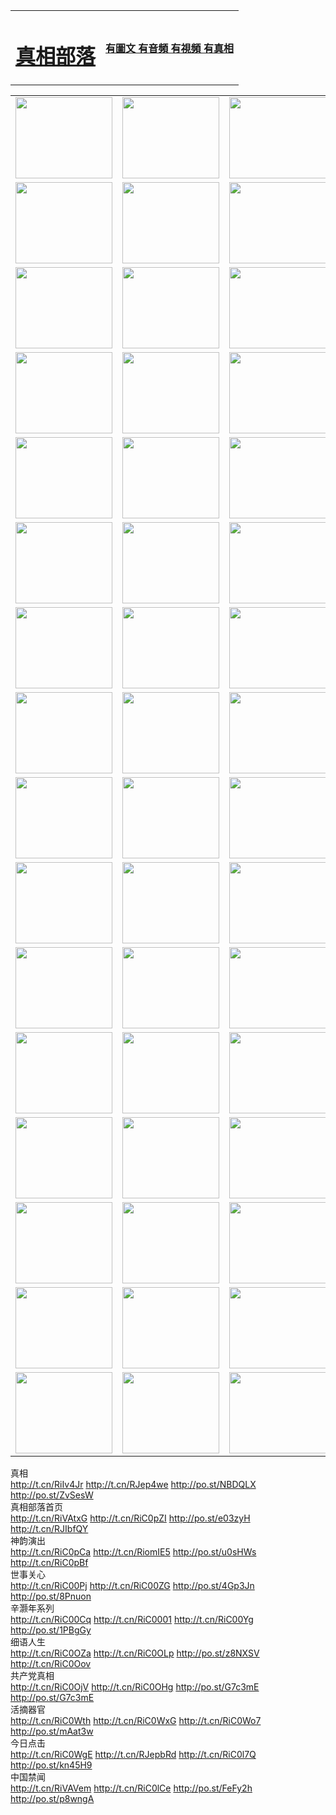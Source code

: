 <table>
<tr>

<td>
	<H1><a href="http://26.from-ak.com/zx/">真相部落</a></H1>
</td>
<td>
	<H4><a href="http://26.from-ak.com/zx/">有圖文 有音頻 有視頻 有真相</a></H4>
</td>
</tr>

</table>
<table>
<tr>
	<td><a href="http://217.nabiltravel.com/107/"><img  src ="http://635.pbcex.net/pic/2017/02/107.jpg" width="155px" height="130px"></a></td>
	<td><a href="http://217.nabiltravel.com/829/"><img src ="http://635.pbcex.net/pic/2017/02/829.jpg" width="155px" height="130px"></a></td>
	<td><a href="http://217.nabiltravel.com/69/"><img  src ="http://635.pbcex.net/pic/2017/02/69.jpg" width="155px" height="130px"></a></td>
	<td><a href="http://217.nabiltravel.com/99/"><img  src ="http://635.pbcex.net/pic/2017/02/99.jpg" width="155px" height="130px"></a></td>
</tr>
<tr>
	<td><a href="http://217.nabiltravel.com/40/"><img  src ="http://635.pbcex.net/pic/2017/02/40.jpg" width="155px" height="130px"></a></td>
	<td><a href="http://217.nabiltravel.com/20/"><img  src ="http://635.pbcex.net/pic/2017/02/20.jpg" width="155px" height="130px"></a></td>
	<td><a href="http://217.nabiltravel.com/81/"><img  src ="http://635.pbcex.net/pic/2017/02/81.jpg" width="155px" height="130px"></a></td>
	<td><a href="http://217.nabiltravel.com/2/"><img  src ="http://635.pbcex.net/pic/2017/02/2.jpg" width="155px" height="130px"></a></td>
</tr>
<tr>
	<td><a href="http://217.nabiltravel.com/86/"><img  src ="http://635.pbcex.net/pic/2017/02/86.jpg" width="155px" height="130px"></a></td>
	<td><a href="http://217.nabiltravel.com/109/"><img  src ="http://635.pbcex.net/pic/2017/02/109.jpg" width="155px" height="130px"></a></td>
	<td><a href="http://217.nabiltravel.com/1378/"><img  src ="http://635.pbcex.net/pic/2017/02/1378.jpg" width="155px" height="130px"></a></td>
	<td><a href="http://217.nabiltravel.com/57/"><img  src ="http://635.pbcex.net/pic/2017/02/57.jpg" width="155px" height="130px"></a></td>
</tr>
<tr>
	<td><a href="http://217.nabiltravel.com/1219/"><img  src ="http://635.pbcex.net/pic/2017/02/1219.jpg" width="155px" height="130px"></a></td>
	<td><a href="http://217.nabiltravel.com/1220/"><img  src ="http://635.pbcex.net/pic/2017/02/1220.jpg" width="155px" height="130px"></a></td>
	<td><a href="http://217.nabiltravel.com/1221/"><img  src ="http://635.pbcex.net/pic/2017/02/1221.jpg" width="155px" height="130px"></a></td>
	<td><a href="http://217.nabiltravel.com/51/"><img  src ="http://635.pbcex.net/pic/2017/02/51.jpg" width="155px" height="130px"></a></td>
</tr>
<tr>
	<td><a href="http://217.nabiltravel.com/1055/"><img  src ="http://635.pbcex.net/pic/2017/02/1055.jpg" width="155px" height="130px"></a></td>
	<td><a href="http://217.nabiltravel.com/611/"><img  src ="http://635.pbcex.net/pic/2017/02/611.jpg" width="155px" height="130px"></a></td>
	<td><a href="http://217.nabiltravel.com/1121/"><img  src ="http://635.pbcex.net/pic/2017/02/1121.jpg" width="155px" height="130px"></a></td>
	<td><a href="http://217.nabiltravel.com/610/"><img  src ="http://635.pbcex.net/pic/2017/02/610.jpg" width="155px" height="130px"></a></td>
</tr>
<tr>
	<td><a href="http://217.nabiltravel.com/1128/"><img  src ="http://635.pbcex.net/pic/2017/02/1128.jpg" width="155px" height="130px"></a></td>
	<td><a href="http://217.nabiltravel.com/1395/"><img  src ="http://635.pbcex.net/pic/2017/02/1406.jpg" width="155px" height="130px"></a></td>
	<td><a href="http://217.nabiltravel.com/1407/"><img  src ="http://635.pbcex.net/pic/2017/02/1407.jpg" width="155px" height="130px"></a></td>
	<td><a href="http://217.nabiltravel.com/934/"><img  src ="http://635.pbcex.net/pic/2017/02/934.jpg" width="155px" height="130px"></a></td>
</tr>
<tr>
	<td><a href="http://217.nabiltravel.com/641/"><img  src ="http://635.pbcex.net/pic/2017/02/641.jpg" width="155px" height="130px"></a></td>
	<td><a href="http://217.nabiltravel.com/949/"><img  src ="http://635.pbcex.net/pic/2017/02/949.jpg" width="155px" height="130px"></a></td>
	<td><a href="http://217.nabiltravel.com/112/"><img  src ="http://635.pbcex.net/pic/2017/02/112.jpg" width="155px" height="130px"></a></td>
	<td><a href="http://217.nabiltravel.com/812/"><img  src ="http://635.pbcex.net/pic/2017/02/812.jpg" width="155px" height="130px"></a></td>
</tr>
<tr>
	<td><a href="http://217.nabiltravel.com/103/"><img  src ="http://635.pbcex.net/pic/2017/02/103.jpg" width="155px" height="130px"></a></td>
	<td><a href="http://217.nabiltravel.com/3/"><img  src ="http://635.pbcex.net/pic/2017/02/3.jpg" width="155px" height="130px"></a></td>
	<td><A HREF="http://635.pbcex.net/mp4/zx/2015/11/Lkmtt.mp4" target="_blank" title="蓮開滿天庭"><img  src="http://635.pbcex.net/pic/2015/11/Lkmtt3480_jssor.jpg"  width="155px" height="130px"></A></td>
	<td><A HREF="http://635.pbcex.net/mp4/zx/2015/11/2013513.mp4" target="_blank" title="飛旋的法輪"><img  src="http://635.pbcex.net/pic/2015/11/falun480_jssor.jpg"  width="155px" height="130px"></A></td>
</tr>
<tr>
	<td><A HREF="http://635.pbcex.net/mp4/zx/2015/11/NYParade.mp4" target="_blank" title="2004年4月10日法輪功紐約大遊行"><img  src="http://635.pbcex.net/pic/2015/11/nyparade480_jssor.jpg"  width="155px" height="130px"></A></td>
	<td><A HREF="http://635.pbcex.net/mp4/news617/2015/05/WEB_s28093.mp4" target="_blank" title="2015年世界法輪大法日特別報導"><img  src="http://635.pbcex.net/pic/2015/11/p6752711a666997037_jssor.jpg"  width="155px" height="130px"></A></td>
	<td><A HREF="http://635.pbcex.net/mp4/news829/2015/11/30211_326650.mp4" target="_blank" title="滄州綁架案連審四天 民眾抹淚稱審好人"><img  src="http://635.pbcex.net/pic/2015/11/changzhou2480_jssor.jpg"  width="155px" height="130px"></A></td>
	<td><A HREF="http://635.pbcex.net/mp4/mhph/2015/10/changzhou.mp4" target="_blank" title="滄州真相--獅城血淚"><img  src="http://635.pbcex.net/pic/2015/11/changzhou480_jssor.jpg"  width="155px" height="130px"></A></td>
</tr>
<tr>
	<td><A HREF="http://635.pbcex.net/mp4/mhjd/mhjd_55.mp4" target="_blank" title="正義律師與無罪辯護"><img  src="http://635.pbcex.net/pic/2015/11/wzbh480_jssor.jpg"  width="155px" height="130px"></A></td>
	<td><A HREF="http://635.pbcex.net/mp4/zx/2015/11/layerkcs.mp4" target="_blank" title="中國的良心--高智晟律師"><img  src="http://635.pbcex.net/pic/2015/11/layerkcs2480_jssor.jpg"  width="155px" height="130px"></A></td>
	<td><A HREF="http://635.pbcex.net/mp4/mhph/2015/10/szxl.mp4" target="_blank" title="神州血淚--北京、大慶、廣東、哈爾濱"><img  src="http://635.pbcex.net/pic/2015/11/szxl480_jssor.jpg"  width="155px" height="130px"></A></td>
	<td><A HREF="http://635.pbcex.net/mp4/zx/2015/11/TangShanFFXS.mp4" target="_blank" title="真相紀錄片：鳳凰新生"><img  src="http://635.pbcex.net/pic/2015/11/fhxs2480_jssor.jpg"  width="155px" height="130px"></A></td>
</tr>
<tr>
	<td><A HREF="http://635.pbcex.net/mp4/zx/2015/11/jidong.mp4" target="_blank" title="冀東監獄的罪惡"><img  src="http://635.pbcex.net/pic/2015/11/jidong480_jssor.jpg"  width="155px" height="130px"></A></td>
	<td><A HREF="http://635.pbcex.net/mp4/mhph/2015/10/tangshan.mp4" target="_blank" title="鳳凰血淚"><img  src="http://635.pbcex.net/pic/2015/11/tangshan480_jssor.jpg"  width="155px" height="130px"></A>
					</div></td>
	<td>	<A HREF="http://635.pbcex.net/mp4/mhph/2015/10/zfxtzxl.mp4" target="_blank" title="政法系統罪行錄--唐山篇"><img  src="http://635.pbcex.net/pic/2015/11/zfxtzxl480_jssor.jpg"  width="155px" height="130px"></A></td>
	<td><A HREF="http://635.pbcex.net/mp4/mhph/2015/10/QDBG.mp4" target="_blank" title="青島悲歌"><img  src="http://635.pbcex.net/pic/2015/10/qdbg2480_jssor.jpg"  width="155px" height="130px"></A></td>
</tr>
<tr>
	<td><A HREF="http://635.pbcex.net/mp4/mhph/2015/10/huludao.mp4" target="_blank" title="葫蘆島永恆的見證"><img  src="http://635.pbcex.net/pic/2015/10/huludao480_jssor.jpg"  width="155px" height="130px"></A></td>
	<td><A HREF="http://635.pbcex.net/mp4/mhph/2015/10/qbzx.mp4" target="_blank" title="湖畔泉邊聽真相-濟南泉城的傳奇"><img  src="http://635.pbcex.net/pic/2015/10/hupan480_jssor.jpg"  width="155px" height="130px"></A></td>
	<td><A HREF="http://635.pbcex.net/mp4/mhph/2015/10/baoding_dvd_v2.mp4" target="_blank" title="燕趙悲歌"><img  src="http://635.pbcex.net/pic/2015/10/yzbg480_jssor.jpg"  width="155px" height="130px"></A></td>
	<td><A HREF="http://635.pbcex.net/mp4/zx/2015/11/meihuashi_complete_ED2.0.mp4" target="_blank" title="梅花詩完整版"><img  src="http://635.pbcex.net/pic/2015/11/mhs480_jssor.jpg"  width="155px" height="130px"></A></td>
</tr>
<tr>
	<td><A HREF="http://635.pbcex.net/mp4/zx/2015/11/fengbei512k.mp4" target="_blank" title="豐碑"><img  src="http://635.pbcex.net/pic/2015/11/fongbei480_jssor.jpg"  width="155px" height="130px"></A></td>
	<td><A HREF="http://635.pbcex.net/mp4/zx/2015/11/fytdxComplete.mp4" target="_blank" title="風雨天地行全集"><img  src="http://635.pbcex.net/pic/2015/11/fytdxWhite480_jssor.jpg"  width="155px" height="130px"></A></td>
	<td><A HREF="http://635.pbcex.net/mp4/zx/2015/11/JianZheng.mp4" target="_blank" title="見證"><img  src="http://635.pbcex.net/pic/2015/11/witness480_jssor.jpg"  width="155px" height="130px"></A></td>
	<td><A HREF="http://635.pbcex.net/mp4/mhph/2015/10/hcym.mp4" target="_blank" title="紅朝陰謀"><img  src="http://635.pbcex.net/pic/2015/10/hcym480_jssor.jpg"  width="155px" height="130px"></A></td>
</tr>
<tr>
	<td><A HREF="http://635.pbcex.net/mp4/zx/2015/11/zfzxPalV3.mp4" target="_blank" title="是自焚還是騙局"><img  src="http://635.pbcex.net/pic/2015/11/zfzx4805_jssor.jpg"  width="155px" height="130px"></A></td>
	<td><A HREF="http://635.pbcex.net/mp4/zx/2015/11/lsdspMsyTd.mp4" target="_blank" title="歷史的審判"><img  src="http://635.pbcex.net/pic/2015/11/lsdsp480_jssor.jpg"  width="155px" height="130px"></A></td>
	<td><A HREF="http://635.pbcex.net/mp4/news886/2015/11/concat886.mp4" target="_blank" title="一周全球控告江澤民"><img  src="http://635.pbcex.net/pic/2015/11/news886480_jssor.jpg"  width="155px" height="130px"></A></td>
	<td><A HREF="http://635.pbcex.net/mp4/news1378/2014/08/CQSD_s0_e4_v2_i0-CQSD_4-video.mp4" target="_blank" title="歐洲的抉擇"><img  src="http://635.pbcex.net/pic/2015/11/p5143421a564166643-ss_jssor.jpg"  width="155px" height="130px"></A></td>
</tr>
<tr>
	<td><A HREF="http://635.pbcex.net/mp4/zx/2015/11/hk20150720parade.mp4" target="_blank" title="港法輪功反迫害大遊行 大陸遊客震撼"><img  src="http://635.pbcex.net/pic/2015/11/281098-ss_jssor.jpg"  width="155px" height="130px"></A></td>
	<td><A HREF="http://635.pbcex.net/mp4/zx/2015/11/20150720hkParade512k.mp4" target="_blank" title="香港法輪功720遊行聲援訴江潮"><img  src="http://635.pbcex.net/pic/2015/11/2015720parade480_jssor.jpg"  width="155px" height="130px"></A></td>
	<td><A HREF="http://635.pbcex.net/mp4/zx/2015/11/hktdc512.mp4" target="_blank" title="香港退黨潮"><img  src="http://635.pbcex.net/pic/2015/11/hktdc480_jssor.jpg"  width="155px" height="130px"></A></td>
	<td><A HREF="http://635.pbcex.net/mp4/news413/2015/11/concat413.mp4" target="_blank" title="本月退黨精選"><img  src="http://635.pbcex.net/pic/2015/11/tuidang480_jssor.jpg"  width="155px" height="130px"></A></td>
</tr>
<tr>
	<td><A HREF="http://635.pbcex.net/mp4/news823/2015/11/TSZG_British_1_QA_A_TSZG-61-1_XinHaoNianZuoZh_P617180.mp4" target="_blank" title="辛灝年：紀念《九評共產黨》發表十週年演講"><img  src="http://635.pbcex.net/pic/2015/11/xhn9p10480_jssor.jpg"  width="155px" height="130px"></A></td>
	<td><A HREF="http://635.pbcex.net/mp4/news57/2015/11/JPGCD8.mp4" target="_blank" title="【九評之八】評中國共產黨的邪教本質"><img  src="http://635.pbcex.net/pic/2015/11/9pkcd8p480_jssor.jpg"  width="155px" height="130px"></A></td>
	<td><A HREF="http://635.pbcex.net/mp4/other/kao.Chih.Sheng_story.mp4"  target="_blank" title="超越恐懼:高智晟的故事"				style="font-size:20px;"><img src="http://635.pbcex.net/pic/2016/12/GZS201408070902.jpg"  width="155px" height="130px">
						</A></td>
	<td><A HREF="http://635.pbcex.net/mp4/zx/2016/11/oh10yearsInv.mp4"  target="_blank" title="紀錄片《活摘 十年調查》完整版" style="font-size:20px;"><img src="http://635.pbcex.net/pic/2016/11/10yearsOHinv.jpg"  width="155px" height="130px">
						</A></td>
</tr>
</table>





<div class="linkbox"><div class="title">真相<div id="url">  <a href="http://t.cn/RiIv4Jr" target=_blank>http://t.cn/RiIv4Jr</a>    <a href="http://t.cn/RJep4we" target=_blank>http://t.cn/RJep4we</a>    <a href="http://po.st/NBDQLX" target=_blank>http://po.st/NBDQLX</a>    <a href="http://po.st/ZvSesW" target=_blank>http://po.st/ZvSesW</a>  </div></div><div class="title">真相部落首页<div id="url">  <a href="http://t.cn/RiVAtxG" target=_blank>http://t.cn/RiVAtxG</a>    <a href="http://t.cn/RiC0pZI" target=_blank>http://t.cn/RiC0pZI</a>    <a href="http://po.st/e03zyH" target=_blank>http://po.st/e03zyH</a>    <a href="http://t.cn/RJIbfQY" target=_blank>http://t.cn/RJIbfQY</a>  </div></div><div class="title">神韵演出<div id="url">  <a href="http://t.cn/RiC0pCa" target=_blank>http://t.cn/RiC0pCa</a>    <a href="http://t.cn/RiomIE5" target=_blank>http://t.cn/RiomIE5</a>    <a href="http://po.st/u0sHWs" target=_blank>http://po.st/u0sHWs</a>    <a href="http://t.cn/RiC0pBf" target=_blank>http://t.cn/RiC0pBf</a>  </div></div><div class="title">世事关心<div id="url">  <a href="http://t.cn/RiC00Pj" target=_blank>http://t.cn/RiC00Pj</a>    <a href="http://t.cn/RiC00ZG" target=_blank>http://t.cn/RiC00ZG</a>    <a href="http://po.st/4Gp3Jn" target=_blank>http://po.st/4Gp3Jn</a>    <a href="http://po.st/8Pnuon" target=_blank>http://po.st/8Pnuon</a>  </div></div><div class="title">辛灏年系列<div id="url">  <a href="http://t.cn/RiC00Cq" target=_blank>http://t.cn/RiC00Cq</a>    <a href="http://t.cn/RiC0001" target=_blank>http://t.cn/RiC0001</a>    <a href="http://t.cn/RiC00Yg" target=_blank>http://t.cn/RiC00Yg</a>    <a href="http://po.st/1PBgGy" target=_blank>http://po.st/1PBgGy</a>  </div></div><div class="title">细语人生<div id="url">  <a href="http://t.cn/RiC0OZa" target=_blank>http://t.cn/RiC0OZa</a>    <a href="http://t.cn/RiC0OLp" target=_blank>http://t.cn/RiC0OLp</a>    <a href="http://po.st/z8NXSV" target=_blank>http://po.st/z8NXSV</a>    <a href="http://t.cn/RiC0Oov" target=_blank>http://t.cn/RiC0Oov</a>  </div></div><div class="title">共产党真相<div id="url">  <a href="http://t.cn/RiC0OjV" target=_blank>http://t.cn/RiC0OjV</a>    <a href="http://t.cn/RiC0OHg" target=_blank>http://t.cn/RiC0OHg</a>    <a href="http://po.st/G7c3mE" target=_blank>http://po.st/G7c3mE</a>    <a href="http://po.st/G7c3mE" target=_blank>http://po.st/G7c3mE</a>  </div></div><div class="title">活摘器官<div id="url">  <a href="http://t.cn/RiC0Wth" target=_blank>http://t.cn/RiC0Wth</a>    <a href="http://t.cn/RiC0WxG" target=_blank>http://t.cn/RiC0WxG</a>    <a href="http://t.cn/RiC0Wo7" target=_blank>http://t.cn/RiC0Wo7</a>    <a href="http://po.st/mAat3w" target=_blank>http://po.st/mAat3w</a>  </div></div><div class="title">今日点击<div id="url">  <a href="http://t.cn/RiC0WgE" target=_blank>http://t.cn/RiC0WgE</a>    <a href="http://t.cn/RJepbRd" target=_blank>http://t.cn/RJepbRd</a>    <a href="http://t.cn/RiC0l7Q" target=_blank>http://t.cn/RiC0l7Q</a>    <a href="http://po.st/kn45H9" target=_blank>http://po.st/kn45H9</a>  </div></div><div class="title">中国禁闻<div id="url">  <a href="http://t.cn/RiVAVem" target=_blank>http://t.cn/RiVAVem</a>    <a href="http://t.cn/RiC0lCe" target=_blank>http://t.cn/RiC0lCe</a>    <a href="http://po.st/FeFy2h" target=_blank>http://po.st/FeFy2h</a>    <a href="http://po.st/p8wngA" target=_blank>http://po.st/p8wngA</a>  </div></div></div>
